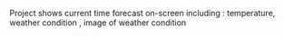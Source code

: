 Project shows current time forecast on-screen including : temperature, weather condition , image of weather condition
